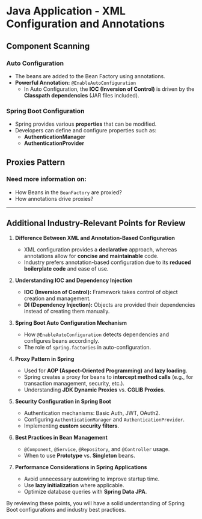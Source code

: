 # Java Application - XML Configuration and Annotations

## Component Scanning

### Auto Configuration
- The beans are added to the Bean Factory using annotations.
- **Powerful Annotation:** `@EnableAutoConfiguration`
  - In Auto Configuration, the **IOC (Inversion of Control)** is driven by the **Classpath dependencies** (JAR files included).

### Spring Boot Configuration
- Spring provides various **properties** that can be modified.
- Developers can define and configure properties such as:
  - **AuthenticationManager**
  - **AuthenticationProvider**

## Proxies Pattern
### Need more information on:
- How Beans in the `BeanFactory` are proxied?
- How annotations drive proxies?

---

## Additional Industry-Relevant Points for Review
1. **Difference Between XML and Annotation-Based Configuration**
   - XML configuration provides a **declarative** approach, whereas annotations allow for **concise and maintainable** code.
   - Industry prefers annotation-based configuration due to its **reduced boilerplate code** and ease of use.

2. **Understanding IOC and Dependency Injection**
   - **IOC (Inversion of Control):** Framework takes control of object creation and management.
   - **DI (Dependency Injection):** Objects are provided their dependencies instead of creating them manually.

3. **Spring Boot Auto Configuration Mechanism**
   - How `@EnableAutoConfiguration` detects dependencies and configures beans accordingly.
   - The role of `spring.factories` in auto-configuration.

4. **Proxy Pattern in Spring**
   - Used for **AOP (Aspect-Oriented Programming)** and **lazy loading**.
   - Spring creates a proxy for beans to **intercept method calls** (e.g., for transaction management, security, etc.).
   - Understanding **JDK Dynamic Proxies** vs. **CGLIB Proxies**.

5. **Security Configuration in Spring Boot**
   - Authentication mechanisms: Basic Auth, JWT, OAuth2.
   - Configuring `AuthenticationManager` and `AuthenticationProvider`.
   - Implementing **custom security filters**.

6. **Best Practices in Bean Management**
   - `@Component`, `@Service`, `@Repository`, and `@Controller` usage.
   - When to use **Prototype** vs. **Singleton** beans.

7. **Performance Considerations in Spring Applications**
   - Avoid unnecessary autowiring to improve startup time.
   - Use **lazy initialization** where applicable.
   - Optimize database queries with **Spring Data JPA**.

By reviewing these points, you will have a solid understanding of Spring Boot configurations and industry best practices.

